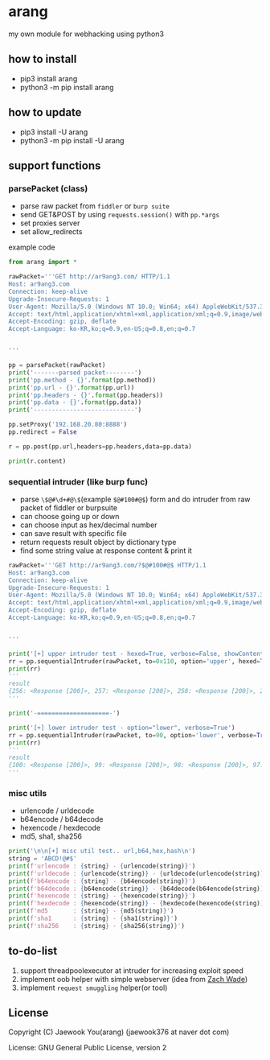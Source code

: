 # arang
my own module for webhacking using python3


## how to install
 - pip3 install arang
 - python3 -m pip install arang


## how to update
 - pip3 install -U arang
 - python3 -m pip install -U arang


## support functions

### parsePacket (class)
 - parse raw packet from `fiddler` or `burp suite`
 - send GET&POST by using `requests.session()` with `pp.*args`
 - set proxies server
 - set allow_redirects

example code
```python
from arang import *

rawPacket='''GET http://ar9ang3.com/ HTTP/1.1
Host: ar9ang3.com
Connection: keep-alive
Upgrade-Insecure-Requests: 1
User-Agent: Mozilla/5.0 (Windows NT 10.0; Win64; x64) AppleWebKit/537.36 (KHTML, like Gecko) Chrome/84.0.4147.105 Safari/537.36
Accept: text/html,application/xhtml+xml,application/xml;q=0.9,image/webp,image/apng,*/*;q=0.8,application/signed-exchange;v=b3;q=0.9
Accept-Encoding: gzip, deflate
Accept-Language: ko-KR,ko;q=0.9,en-US;q=0.8,en;q=0.7


'''

pp = parsePacket(rawPacket)
print('-------parsed packet--------')
print('pp.method - {}'.format(pp.method))
print('pp.url - {}'.format(pp.url))
print('pp.headers - {}'.format(pp.headers))
print('pp.data - {}'.format(pp.data))
print('----------------------------')

pp.setProxy('192.168.20.80:8888')
pp.redirect = False

r = pp.post(pp.url,headers=pp.headers,data=pp.data)

print(r.content)
```


### sequential intruder (like burp func)
 - parse `\$@#\d+#@\$`(example `$@#100#@$`) form and do intruder from raw packet of fiddler or burpsuite
 - can choose going up or down
 - can choose input as hex/decimal number
 - can save result with specific file
 - return requests result object by dictionary type
 - find some string value at response content & print it

```python
rawPacket='''GET http://ar9ang3.com/?$@#100#@$ HTTP/1.1
Host: ar9ang3.com
Connection: keep-alive
Upgrade-Insecure-Requests: 1
User-Agent: Mozilla/5.0 (Windows NT 10.0; Win64; x64) AppleWebKit/537.36 (KHTML, like Gecko) Chrome/84.0.4147.105 Safari/537.36
Accept: text/html,application/xhtml+xml,application/xml;q=0.9,image/webp,image/apng,*/*;q=0.8,application/signed-exchange;v=b3;q=0.9
Accept-Encoding: gzip, deflate
Accept-Language: ko-KR,ko;q=0.9,en-US;q=0.8,en;q=0.7


'''

print('[+] upper intruder test - hexed=True, verbose=False, showContent=False, resultSaveWithFile="result.txt"')
rr = pp.sequentialIntruder(rawPacket, to=0x110, option='upper', hexed=True, verbose=False, showContent=False, resultSaveWithFile='result.txt')
print(rr)
'''
result
{256: <Response [200]>, 257: <Response [200]>, 258: <Response [200]>, 259: <Response [200]>, 260: <Response [200]>, 261: <Response [200]>, 262: <Response [200]>, 263: <Response [200]>, 264: <Response [200]>, 265: <Response [200]>, 266: <Response [200]>, 267: <Response [200]>, 268: <Response [200]>, 269: <Response [200]>, 270: <Response [200]>, 271: <Response [200]>, 272: <Response [200]>}
'''

print('-====================-')

print('[+] lower intruder test - option="lower", verbose=True')
rr = pp.sequentialIntruder(rawPacket, to=90, option='lower', verbose=True)
print(rr)
'''
result
{100: <Response [200]>, 99: <Response [200]>, 98: <Response [200]>, 97: <Response [200]>, 96: <Response [200]>, 95: <Response [200]>, 94: <Response [200]>, 93: <Response [200]>, 92: <Response [200]>, 91: <Response [200]>, 90: <Response [200]>}
'''
```

### misc utils
 - urlencode / urldecode 
 - b64encode / b64decode
 - hexencode / hexdecode
 - md5, sha1, sha256


```python
print('\n\n[+] misc util test.. url,b64,hex,hash\n')
string = 'ABCD!@#$'
print(f'urlencode : {string} - {urlencode(string)}')
print(f'urldecode : {urlencode(string)} - {urldecode(urlencode(string))}')
print(f'b64encode : {string} - {b64encode(string)}')
print(f'b64decode : {b64encode(string)} - {b64decode(b64encode(string))}')
print(f'hexencode : {string} - {hexencode(string)}')
print(f'hexdecode : {hexencode(string)} - {hexdecode(hexencode(string))}')
print(f'md5       : {string} - {md5(string)}')
print(f'sha1      : {string} - {sha1(string)}')
print(f'sha256    : {string} - {sha256(string)}')
```

## to-do-list

1. support threadpoolexecutor at intruder for increasing exploit speed
2. implement oob helper with simple webserver (idea from [Zach Wade](https://twitter.com/zwad3))
3. implement `request smuggling` helper(or tool)



## License

Copyright (C) Jaewook You(arang) (jaewook376 at naver dot com)

License: GNU General Public License, version 2
